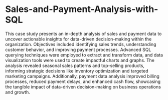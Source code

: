 # Sales-and-Payment-Analysis-with-SQL
This case study presents an in-depth analysis of sales and payment data to uncover actionable insights for data-driven decision-making within the organization. Objectives included identifying sales trends, understanding customer behavior, and improving payment processes. Advanced SQL querying techniques were employed to extract and transform data, and data visualization tools were used to create impactful charts and graphs. The analysis revealed seasonal sales patterns and top-selling products, informing strategic decisions like inventory optimization and targeted marketing campaigns. Additionally, payment data analysis improved billing processes, reduced payment delays, and enhanced cash flow, showcasing the tangible impact of data-driven decision-making on business operations and growth.

